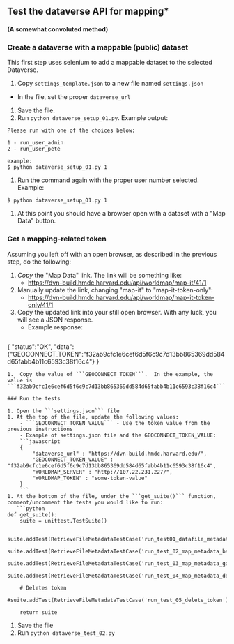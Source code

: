 ## Test the dataverse API for mapping*
#### (A somewhat convoluted method)

### Create a dataverse with a mappable (public) dataset

This first step uses selenium to add a mappable dataset to the selected Dataverse.

1.  Copy ```settings_template.json``` to a new file named ```settings.json```
  - In the file, set the proper ```dataverse_url```
1.  Save the file.
1.  Run ```python dataverse_setup_01.py```.  Example output:
   ```
Please run with one of the choices below:

 1 - run_user_admin
 2 - run_user_pete

example:
$ python dataverse_setup_01.py 1
```
1.  Run the command again with the proper user number selected.  Example:
   ```
$ python dataverse_setup_01.py 1
```
1.  At this point you should have a browser open with a dataset with a "Map Data" button.

### Get a mapping-related token

Assuming you left off with an open browser, as described in the previous step, do the following:

1.  _Copy_ the "Map Data" link.  The link will be something like:
    - https://dvn-build.hmdc.harvard.edu/api/worldmap/map-it/41/1
1. Manually update the link, changing "map-it" to "map-it-token-only":    
    - https://dvn-build.hmdc.harvard.edu/api/worldmap/map-it-token-only/41/1
1. Copy the updated link into your still open browser.  With any luck, you will see a JSON response.  
    - Example response: 
    ```javascript
{ "status":"OK",
  "data":
     {"GEOCONNECT_TOKEN":"f32ab9cfc1e6cef6d5f6c9c7d13bb865369dd584d65fabb4b11c6593c38f16c4"}
}
```
1.  Copy the value of ```GEOCONNECT_TOKEN```.  In the example, the value is ```f32ab9cfc1e6cef6d5f6c9c7d13bb865369dd584d65fabb4b11c6593c38f16c4```

### Run the tests

1. Open the ```settings.json``` file
1. At the top of the file, update the following values:
    - ```GEOCONNECT_TOKEN_VALUE``` - Use the token value from the previous instructions
    - Example of settings.json file and the GEOCONNECT_TOKEN_VALUE:
    ```javascript
    { 
        "dataverse_url" : "https://dvn-build.hmdc.harvard.edu/",
        "GEOCONNECT_TOKEN_VALUE" : "f32ab9cfc1e6cef6d5f6c9c7d13bb865369dd584d65fabb4b11c6593c38f16c4",
        "WORLDMAP_SERVER" : "http://107.22.231.227/",
        "WORLDMAP_TOKEN" : "some-token-value"
    }
    ```
1. At the bottom of the file, under the ```get_suite()``` function, comment/uncomment the tests you would like to run:
   ```python
def get_suite():
    suite = unittest.TestSuite()
    
    suite.addTest(RetrieveFileMetadataTestCase('run_test01_datafile_metadata'))
    suite.addTest(RetrieveFileMetadataTestCase('run_test_02_map_metadata_bad_updates'))
    suite.addTest(RetrieveFileMetadataTestCase('run_test_03_map_metadata_good_update'))
    suite.addTest(RetrieveFileMetadataTestCase('run_test_04_map_metadata_delete'))

    # Deletes token
    #suite.addTest(RetrieveFileMetadataTestCase('run_test_05_delete_token'))
    
    return suite
```
1. Save the file
1. Run ```python dataverse_test_02.py```    

    

